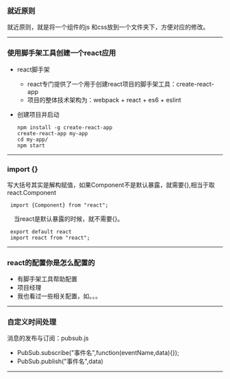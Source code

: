 ### 就近原则
就近原则，就是将一个组件的js 和css放到一个文件夹下，方便对应的修改。

- - -
### 使用脚手架工具创建一个react应用
- react脚手架
  - react专门提供了一个用于创建react项目的脚手架工具：create-react-app
  - 项目的整体技术架构为：webpack + react  + es6 +  eslint

- 创建项目并启动

      npm install -g create-react-app
      create-react-app my-app
      cd my-app/
      npm start
      
 
 
- - -
### import {}
写大括号其实是解构赋值，如果Component不是默认暴露，就需要{},相当于取react.Component
 
     import {Component} from "react";
    
当react是默认暴露的时候，就不需要{}。

     export default react
     import react from "react";
 
- - -
### react的配置你是怎么配置的
- 有脚手架工具帮助配置
- 项目经理
- 我也看过一些相关配置，如。。。
 
- - -
### 自定义时间处理
消息的发布与订阅：pubsub.js
- PubSub.subscribe("事件名",function(eventName,data){});
- PubSub.publish("事件名",data)
 
- - -
### 
